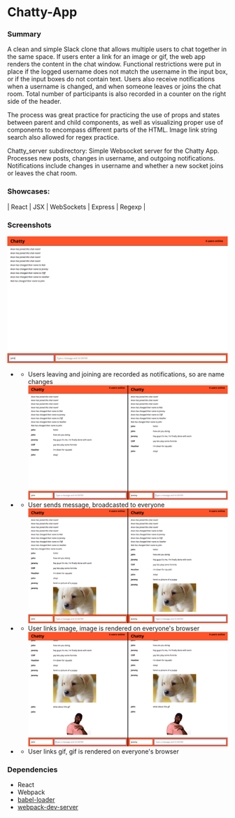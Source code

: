 Chatty-App
=================================================================

### Summary

A clean and simple Slack clone that allows multiple users to chat together in the same space. If users enter a link for an image or gif, the web app renders the content in the chat window. Functional restrictions were put in place if the logged username does not match the username in the input box, or if the input boxes do not contain text. Users also receive notifications when a username is changed, and when someone leaves or joins the chat room. Total number of participants is also recorded in a counter on the right side of the header.

The process was great practice for practicing the use of props and states between parent and child components, as well as visualizing proper use of components to encompass different parts of the HTML. Image link string search also allowed for regex practice.


Chatty_server subdirectory:
Simple Websocket server for the Chatty App. Processes new posts, changes in username, and outgoing notifications. Notifications include changes in username and whether a new socket joins or leaves the chat room.


### Showcases:


| React | JSX | WebSockets | Express | Regexp |

### Screenshots
![Users leaving and joining are recorded as notifications, so are name changes](https://github.com/dru1208/chatty-app/blob/master/docs/1.png?raw=true)
* - Users leaving and joining are recorded as notifications, so are name changes
![User sends message, broadcasted to everyone](https://github.com/dru1208/chatty-app/blob/master/docs/2.png?raw=true)
* - User sends message, broadcasted to everyone
![User links image, image is rendered on everyone's browser](https://github.com/dru1208/chatty-app/blob/master/docs/3.png?raw=true)
* - User links image, image is rendered on everyone's browser
![User links gif, gif is rendered on everyone's browser](https://github.com/dru1208/chatty-app/blob/master/docs/4.png?raw=true)
* - User links gif, gif is rendered on everyone's browser




### Dependencies

* React
* Webpack
* [babel-loader](https://github.com/babel/babel-loader)
* [webpack-dev-server](https://github.com/webpack/webpack-dev-server)